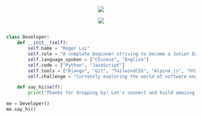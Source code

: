 <div align="center">
  <img src="https://readme-typing-svg.herokuapp.com/?lines=Hello+World!;Welcome+to+my+GitHub+profile&center=true&width=380&height=50">
</div>

<p align="center">
  <img src="https://visitor-badge.laobi.icu/badge?page_id=Roger-0227.Roger-0227">
</p>

<h2></h2>

```python
class Developer:
    def __init__(self):
        self.name = "Roger Lai"
        self.role = "A complete beginner striving to become a Junior Engineer."
        self.language_spoken = ["Chinese", "English"]
        self.code = ["Python", "JavaScript"]
        self.tools = ["Django", "Git", "TailwindCSS", "Alpine.js", "htmx"]
        self.challenge = "Currently exploring the world of software engineering and learning new things everyday."

    def say_hi(self):
        print("Thanks for dropping by! Let's connect and build amazing things together!")

me = Developer()
me.say_hi()
```
